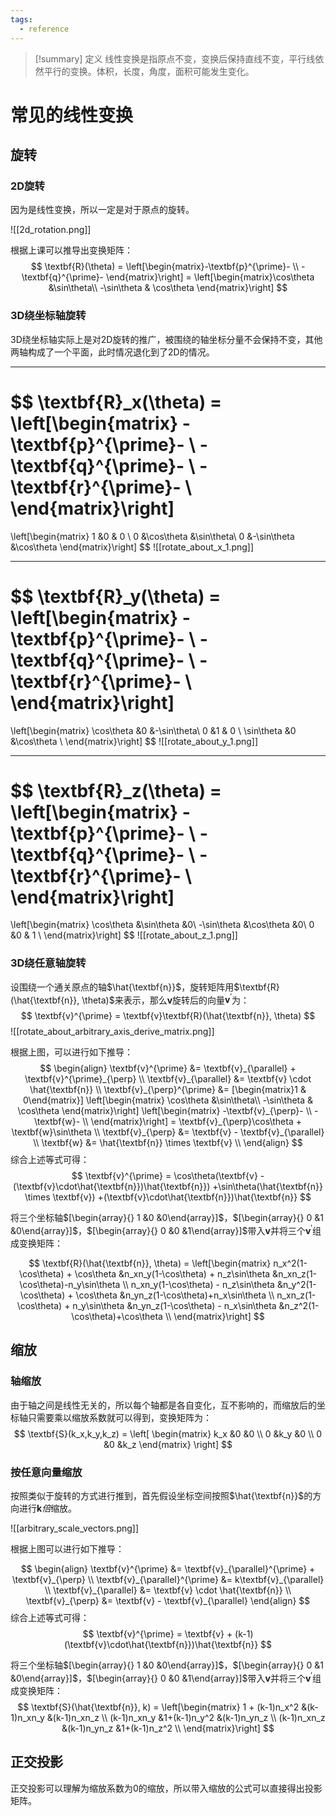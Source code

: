 ```yaml
---
tags:
  - reference
---
```

> [!summary] 定义
> 线性变换是指原点不变，变换后保持直线不变，平行线依然平行的变换。体积，长度，角度，面积可能发生变化。

# 常见的线性变换

## 旋转

### 2D旋转

因为是线性变换，所以一定是对于原点的旋转。

![[2d_rotation.png]]

根据上课可以推导出变换矩阵：
$$
\textbf{R}(\theta) = 
\left[\begin{matrix}-\textbf{p}^{\prime}- \\
-\textbf{q}^{\prime}-
\end{matrix}\right]
= \left[\begin{matrix}\cos\theta &\sin\theta\\
-\sin\theta & \cos\theta
\end{matrix}\right] 
$$
### 3D绕坐标轴旋转

3D绕坐标轴实际上是对2D旋转的推广，被围绕的轴坐标分量不会保持不变，其他两轴构成了一个平面，此时情况退化到了2D的情况。

---
$$
\textbf{R}_x(\theta) = 
\left[\begin{matrix}
-\textbf{p}^{\prime}- \\
-\textbf{q}^{\prime}- \\
-\textbf{r}^{\prime}- \\
\end{matrix}\right]
= 
\left[\begin{matrix}
1 &0 & 0 \\
0 &\cos\theta &\sin\theta\\
0 &-\sin\theta &\cos\theta
\end{matrix}\right] 
$$
![[rotate_about_x_1.png]]

---
$$
\textbf{R}_y(\theta) = 
\left[\begin{matrix}
-\textbf{p}^{\prime}- \\
-\textbf{q}^{\prime}- \\
-\textbf{r}^{\prime}- \\
\end{matrix}\right]
= 
\left[\begin{matrix}
\cos\theta &0 &-\sin\theta\\
0 &1 & 0 \\
\sin\theta &0 &\cos\theta \\
\end{matrix}\right] 
$$
![[rotate_about_y_1.png]]

---
$$
\textbf{R}_z(\theta) = 
\left[\begin{matrix}
-\textbf{p}^{\prime}- \\
-\textbf{q}^{\prime}- \\
-\textbf{r}^{\prime}- \\
\end{matrix}\right]
= 
\left[\begin{matrix}
\cos\theta &\sin\theta &0\\
-\sin\theta &\cos\theta  &0\\
0 &0 & 1 \\
\end{matrix}\right] 
$$
![[rotate_about_z_1.png]]
### 3D绕任意轴旋转

设围绕一个通关原点的轴$\hat{\textbf{n}}$，旋转矩阵用$\textbf{R}(\hat{\textbf{n}}, \theta)$来表示，那么$\textbf{v}$旋转后的向量$\textbf{v}^{\prime}$为：
$$
\textbf{v}^{\prime} = \textbf{v}\textbf{R}(\hat{\textbf{n}}, \theta)
$$
![[rotate_about_arbitrary_axis_derive_matrix.png]]

根据上图，可以进行如下推导：
$$
\begin{align}
\textbf{v}^{\prime} &= \textbf{v}_{\parallel} + \textbf{v}^{\prime}_{\perp} \\
\textbf{v}_{\parallel} &= \textbf{v} \cdot \hat{\textbf{n}} \\
\textbf{v}_{\perp}^{\prime} &= 
[\begin{matrix}1 & 0\end{matrix}]
\left[\begin{matrix}
\cos\theta &\sin\theta\\
-\sin\theta & \cos\theta
\end{matrix}\right]
\left[\begin{matrix}
-\textbf{v}_{\perp}- \\
-\textbf{w}- \\
\end{matrix}\right]
= \textbf{v}_{\perp}\cos\theta + \textbf{w}\sin\theta \\
\textbf{v}_{\perp} &= \textbf{v} - \textbf{v}_{\parallel} \\
\textbf{w} &= \hat{\textbf{n}} \times \textbf{v} \\
\end{align}
$$
综合上述等式可得：
$$
\textbf{v}^{\prime} =
\cos\theta(\textbf{v} - (\textbf{v}\cdot\hat{\textbf{n}})\hat{\textbf{n}})
+\sin\theta(\hat{\textbf{n}} \times \textbf{v})
+(\textbf{v}\cdot\hat{\textbf{n}})\hat{\textbf{n}}
$$

将三个坐标轴$[\begin{array}{} 1 &0 &0\end{array}]$，$[\begin{array}{} 0 &1 &0\end{array}]$，$[\begin{array}{} 0 &0 &1\end{array}]$带入$\textbf{v}$并将三个$\textbf{v}^{\prime}$组成变换矩阵：

$$
\textbf{R}(\hat{\textbf{n}}, \theta) = 
\left[\begin{matrix}
n_x^2(1-\cos\theta) + \cos\theta &n_xn_y(1-\cos\theta) + n_z\sin\theta &n_xn_z(1-\cos\theta)-n_y\sin\theta \\
n_xn_y(1-\cos\theta) - n_z\sin\theta &n_y^2(1-\cos\theta) + \cos\theta &n_yn_z(1-\cos\theta)+n_x\sin\theta \\
n_xn_z(1-\cos\theta) + n_y\sin\theta &n_yn_z(1-\cos\theta) - n_x\sin\theta &n_z^2(1-\cos\theta)+\cos\theta \\
\end{matrix}\right]
$$

## 缩放

### 轴缩放

由于轴之间是线性无关的，所以每个轴都是各自变化，互不影响的，而缩放后的坐标轴只需要乘以缩放系数就可以得到，变换矩阵为：
$$
\textbf{S}(k_x,k_y,k_z) = 
\left[
\begin{matrix}
k_x &0 &0 \\
0 &k_y &0 \\
0 &0 &k_z
\end{matrix}
\right]
$$

### 按任意向量缩放

按照类似于旋转的方式进行推到，首先假设坐标空间按照$\hat{\textbf{n}}$的方向进行$\textbf{k}倍$缩放。

![[arbitrary_scale_vectors.png]]

根据上图可以进行如下推导：

$$
\begin{align}
\textbf{v}^{\prime} &= \textbf{v}_{\parallel}^{\prime} + \textbf{v}_{\perp} \\
\textbf{v}_{\parallel}^{\prime} &= k\textbf{v}_{\parallel} \\
\textbf{v}_{\parallel} &= \textbf{v} \cdot \hat{\textbf{n}} \\
\textbf{v}_{\perp} &= \textbf{v} - \textbf{v}_{\parallel}
\end{align}
$$
综合上述等式可得：
$$
\textbf{v}^{\prime} =
\textbf{v} +
(k-1)(\textbf{v}\cdot\hat{\textbf{n}})\hat{\textbf{n}}
$$

将三个坐标轴$[\begin{array}{} 1 &0 &0\end{array}]$，$[\begin{array}{} 0 &1 &0\end{array}]$，$[\begin{array}{} 0 &0 &1\end{array}]$带入$\textbf{v}$并将三个$\textbf{v}^{\prime}$组成变换矩阵：
$$
\textbf{S}(\hat{\textbf{n}}, k) = 
\left[\begin{matrix}
1 + (k-1)n_x^2 &(k-1)n_xn_y &(k-1)n_xn_z \\
(k-1)n_xn_y &1+(k-1)n_y^2 &(k-1)n_yn_z \\
(k-1)n_xn_z &(k-1)n_yn_z &1+(k-1)n_z^2 \\
\end{matrix}\right]
$$

## 正交投影

正交投影可以理解为缩放系数为$0$的缩放，所以带入缩放的公式可以直接得出投影矩阵。